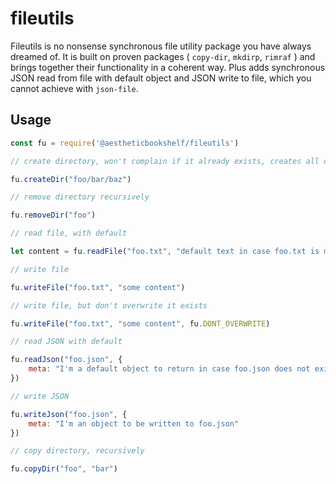# fileutils

Fileutils is no nonsense synchronous file utility package you have always dreamed of. It is built on proven packages ( `copy-dir`, `mkdirp`, `rimraf` ) and brings together their functionality in a coherent way. Plus adds synchronous JSON read from file with default object and JSON write to file, which you cannot achieve with `json-file`.

## Usage

```Javascript
const fu = require('@aestheticbookshelf/fileutils')

// create directory, won't complain if it already exists, creates all directories in path

fu.createDir("foo/bar/baz")

// remove directory recursively

fu.removeDir("foo")

// read file, with default

let content = fu.readFile("foo.txt", "default text in case foo.txt is missing)

// write file

fu.writeFile("foo.txt", "some content")

// write file, but don't overwrite it exists

fu.writeFile("foo.txt", "some content", fu.DONT_OVERWRITE)

// read JSON with default

fu.readJson("foo.json", {
    meta: "I'm a default object to return in case foo.json does not exist"
})

// write JSON

fu.writeJson("foo.json", {
    meta: "I'm an object to be written to foo.json"
})

// copy directory, recursively

fu.copyDir("foo", "bar")
```
